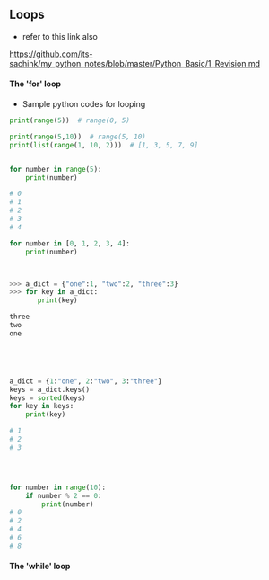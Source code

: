 ## Loops

- refer to this link also

https://github.com/its-sachink/my_python_notes/blob/master/Python_Basic/1_Revision.md


#### The 'for' loop

- Sample python codes for looping

```python
print(range(5))  # range(0, 5)

print(range(5,10))  # range(5, 10)
print(list(range(1, 10, 2)))  # [1, 3, 5, 7, 9]


for number in range(5):
    print(number)

# 0
# 1
# 2
# 3
# 4

for number in [0, 1, 2, 3, 4]:
    print(number)



>>> a_dict = {"one":1, "two":2, "three":3}
>>> for key in a_dict:
       print(key)

three
two
one





a_dict = {1:"one", 2:"two", 3:"three"}
keys = a_dict.keys()
keys = sorted(keys)
for key in keys:
    print(key)

# 1
# 2
# 3




for number in range(10):
    if number % 2 == 0:
        print(number)
# 0
# 2
# 4
# 6
# 8
```



#### The 'while' loop

